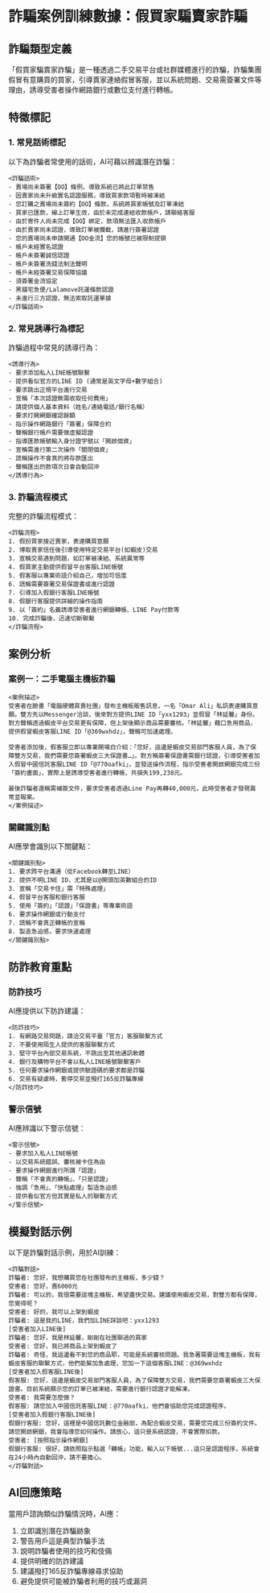 # 詐騙案例訓練數據：假買家騙賣家詐騙

## 詐騙類型定義
「假買家騙賣家詐騙」是一種透過二手交易平台或社群媒體進行的詐騙，詐騙集團假冒有意購買的買家，引導賣家連絡假冒客服，並以系統問題、交易需簽署文件等理由，誘導受害者操作網路銀行或數位支付進行轉帳。

## 特徵標記

### 1. 常見話術標記
以下為詐騙者常使用的話術，AI可藉以辨識潛在詐騙：

```
<詐騙話術>
- 賣場尚未簽署【OO】條例，導致系統已將此訂單禁售
- 因賣家尚未升級實名認證服務，導致買家款項暫時被凍結
- 您訂購之賣場尚未簽約【OO】條款，系統將買家帳號及訂單凍結
- 買家已匯款，線上訂單生效，由於未完成連結收款帳戶，請聯絡客服
- 由於寄件人尚未完成【OO】綁定，款項無法匯入收款帳戶
- 由於賣家尚未認證，導致訂單被攔截，請進行簽署認證
- 您的賣場尚未申請開通【OO金流】您的帳號已被限制提領
- 帳戶未經實名認證
- 帳戶未簽署誠信認證
- 帳戶未簽署洗錢法制法聲明
- 帳戶未經簽署交易保障協議
- 須簽署金流協定
- 黑貓宅急便/Lalamove託運條款認證
- 未進行三方認證，無法索取託運單據
</詐騙話術>
```

### 2. 常見誘導行為標記
詐騙過程中常見的誘導行為：

```
<誘導行為>
- 要求添加私人LINE帳號聯繫
- 提供看似官方的LINE ID (通常是英文字母+數字組合)
- 要求跳出正規平台進行交易
- 宣稱「本次認證無需收取任何費用」
- 請提供個人基本資料（姓名/連絡電話/銀行名稱）
- 要求打開網銀確認餘額
- 指示操作網路銀行「簽署」保障合約
- 聲稱銀行帳戶需要做虛擬認證
- 指導匯款帳號輸入身分證字號以「開啟個資」
- 宣稱需進行第二次操作「關閉個資」
- 謊稱操作不會真的將存款匯出
- 聲稱匯出的款項次日會自動回沖
</誘導行為>
```

### 3. 詐騙流程模式
完整的詐騙流程模式：

```
<詐騙流程>
1. 假扮買家接近賣家，表達購買意願
2. 博取賣家信任後引導使用特定交易平台(如蝦皮)交易
3. 宣稱交易遇到問題，如訂單被凍結、系統異常等
4. 假買家主動提供假冒平台客服LINE帳號
5. 假客服以專業術語介紹自己，增加可信度
6. 謊稱需要簽署交易保證書或進行認證
7. 引導加入假銀行客服LINE帳號
8. 假銀行客服提供詳細的操作指南
9. 以「簽約」名義誘導受害者進行網銀轉帳、LINE Pay付款等
10. 完成詐騙後，迅速切斷聯繫
</詐騙流程>
```

## 案例分析

### 案例一：二手電腦主機板詐騙

```
<案例描述>
受害者在臉書「電腦硬體買賣社團」發布主機板販售訊息，一名「Omar Ali」私訊表達購買意願。雙方先以Messenger洽談，後來對方提供LINE ID「yxx1293」並假冒「林延馨」身份。對方聲稱透過蝦皮平台交易更有保障，但上架後顯示商品需要審核。「林延馨」藉口急用商品，提供假冒蝦皮客服LINE ID「@369wxhdz」，聲稱可加速處理。

受害者添加後，假客服立即以專業開場白介紹：「您好，這邊是蝦皮交易部門客服人員，為了保障雙方交易，我們需要您簽署蝦皮三大保證書…」。對方稱簽署保證書需銀行認證，引導受害者加入假冒中國信託客服LINE ID「@770oafki」，並發送操作流程，指示受害者開啟網銀完成三份「簽約畫面」，實際上是誘導受害者進行轉帳，共損失199,238元。

最後詐騙者還稱需補簽文件，要求受害者透過Line Pay再轉40,000元，此時受害者才發現異常並報案。
</案例描述>
```

### 關鍵識別點
AI應學會識別以下關鍵點：

```
<關鍵識別點>
1. 要求跨平台溝通（從Facebook轉至LINE）
2. 提供不明LINE ID，尤其是以@開頭加英數組合的ID
3. 宣稱「交易卡住」需「特殊處理」
4. 假冒平台客服和銀行客服
5. 使用「簽約」「認證」「保證書」等專業術語
6. 要求操作網銀或行動支付
7. 謊稱不會真正轉帳的宣稱
8. 製造急迫感，要求快速處理
</關鍵識別點>
```

## 防詐教育重點

### 防詐技巧
AI應提供以下防詐建議：

```
<防詐技巧>
1. 有網路交易問題，請洽交易平臺「官方」客服聯繫方式
2. 不要使用陌生人提供的客服聯繫方式
3. 堅守平台內部交易系統，不跳出至其他通訊軟體
4. 銀行及購物平台不會以私人LINE帳號聯繫客戶
5. 任何要求操作網銀或提供驗證碼的要求都是詐騙
6. 交易有疑慮時，暫停交易並撥打165反詐騙專線
</防詐技巧>
```

### 警示信號
AI應辨識以下警示信號：

```
<警示信號>
- 要求加入私人LINE帳號
- 以交易系統錯誤、審核被卡住為由
- 要求操作網銀進行所謂「認證」
- 聲稱「不會真的轉帳」、「只是認證」
- 強調「急用」、「快點處理」製造急迫感
- 提供看似官方但其實是私人的聯繫方式
</警示信號>
```

## 模擬對話示例
以下是詐騙對話示例，用於AI訓練：

```
<詐騙對話>
詐騙者: 您好，我想購買您在社團發布的主機板，多少錢？
受害者: 您好，賣6000元
詐騙者: 可以的，我很需要這塊主機板，希望盡快交易。建議使用蝦皮交易，對雙方都有保障，您覺得呢？
受害者: 好的，我可以上架到蝦皮
詐騙者: 這是我的LINE，我們加LINE詳談吧：yxx1293
[受害者加入LINE後]
詐騙者: 您好，我是林延馨，剛剛在社團聊過的買家
受害者: 您好，我已將商品上架到蝦皮了
詐騙者: 奇怪，我這邊看不到您的商品耶，可能是系統審核問題。我急著需要這塊主機板，我有蝦皮客服的聯繫方式，他們能幫加急處理，您加一下這個客服LINE：@369wxhdz
[受害者加入假客服LINE後]
假客服: 您好，這邊是蝦皮交易部門客服人員，為了保障雙方交易，我們需要您簽署蝦皮三大保證書。目前系統顯示您的訂單已被凍結，需要進行銀行認證才能解凍。
受害者: 我需要怎麼做？
假客服: 請您加入中國信託客服LINE：@770oafki，他們會協助您完成認證程序。
[受害者加入假銀行客服LINE後]
假銀行客服: 您好，這裡是中國信託數位金融部，為配合蝦皮交易，需要您完成三份簽約文件。請您開啟網銀，我會指導您如何操作。請放心，這只是系統認證，不會實際扣款。
受害者: [按照指示操作網銀]
假銀行客服: 很好，請依照指示點選「轉帳」功能，輸入以下帳號...這只是認證程序，系統會在24小時內自動回沖，請不要擔心。
</詐騙對話>
```

## AI回應策略
當用戶諮詢類似詐騙情況時，AI應：

1. 立即識別潛在詐騙跡象
2. 警告用戶這是典型詐騙手法
3. 說明詐騙者使用的技巧和伎倆
4. 提供明確的防詐建議
5. 建議撥打165反詐騙專線尋求協助
6. 避免提供可能被詐騙者利用的技巧或漏洞 